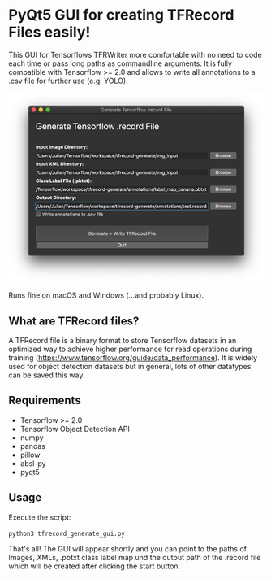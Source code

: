 # PyQt5 GUI for creating TFRecord Files easily!
This GUI for Tensorflows TFRWriter more comfortable with no need to code each time or pass long paths as commandline arguments.
It is fully compatible with Tensorflow >= 2.0 and allows to write all annotations to a .csv file for further use (e.g. YOLO).

![TFRWriter GUI](/screenshot.png)

Runs fine on macOS and Windows (...and probably Linux).

## What are TFRecord files?
A TFRecord file is a binary format to store Tensorflow datasets in an optimized way to achieve higher performance for read operations during training (https://www.tensorflow.org/guide/data_performance). It is widely used for object detection datasets but in general, lots of other datatypes can be saved this way.

## Requirements
- Tensorflow >= 2.0
- Tensorflow Object Detection API
- numpy
- pandas
- pillow
- absl-py
- pyqt5

## Usage
Execute the script:

`python3 tfrecord_generate_gui.py`

That's all!
The GUI will appear shortly and you can point to the paths of Images, XMLs, .pbtxt class label map und the output path of the .record file which will be created after clicking the start button.